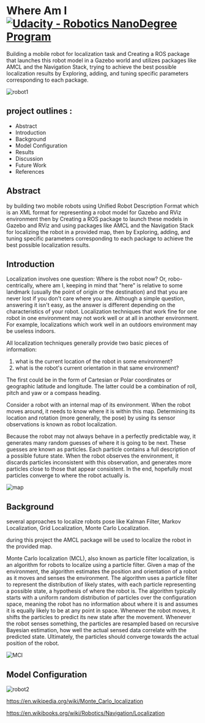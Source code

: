 # Where Am I    [![Udacity - Robotics NanoDegree Program](https://s3-us-west-1.amazonaws.com/udacity-robotics/Extra+Images/RoboND_flag.png)](https://www.udacity.com/robotics)



Building a mobile robot for localization task and Creating a ROS package that launches this robot model in a Gazebo world and utilizes packages like AMCL and the Navigation Stack, trying to achieve the best possible localization results by Exploring, adding, and tuning specific parameters corresponding to each package.

![robot1](https://github.com/mohamedsayedantar/udacity_bot/blob/master/images/R1.png)



## project outlines :
- Abstract
- Introduction
- Background
- Model Configuration
- Results
- Discussion
- Future Work
- References

## Abstract 

by building two mobile robots using Unified Robot Description Format which is an XML format for representing a robot model for Gazebo and RViz environment then by Creating a ROS package to launch these models in Gazebo and RViz and using packages like AMCL and the Navigation Stack for localizing the robot in a provided map, then by Exploring, adding, and tuning specific parameters corresponding to each package to achieve the best possible localization results.

## Introduction

Localization involves one question: Where is the robot now? Or, robo-centrically, where am I, keeping in mind that "here" is relative to some landmark (usually the point of origin or the destination) and that you are never lost if you don't care where you are.
Although a simple question, answering it isn't easy, as the answer is different depending on the characteristics of your robot. Localization techniques that work fine for one robot in one environment may not work well or at all in another environment. 
For example, localizations which work well in an outdoors environment may be useless indoors.

All localization techniques generally provide two basic pieces of information:
1. what is the current location of the robot in some environment?
2. what is the robot's current orientation in that same environment?

The first could be in the form of Cartesian or Polar coordinates or geographic latitude and longitude. The latter could be a combination of roll, pitch and yaw or a compass heading.

Consider a robot with an internal map of its environment. When the robot moves around, it needs to know where it is within this map. Determining its location and rotation (more generally, the pose) by using its sensor observations is known as robot localization.

Because the robot may not always behave in a perfectly predictable way, it generates many random guesses of where it is going to be next. These guesses are known as particles. Each particle contains a full description of a possible future state. When the robot observes the environment, it discards particles inconsistent with this observation, and generates more particles close to those that appear consistent. In the end, hopefully most particles converge to where the robot actually is.



![map](https://github.com/mohamedsayedantar/udacity_bot/blob/master/images/map.png)


## Background 

several approaches to localize robots pose like Kalman Filter, Markov Localization, Grid Localization, Monte Carlo Localization. 

during this project the AMCL package will be used to localize the robot in the provided map.

Monte Carlo localization (MCL), also known as particle filter localization, is an algorithm for robots to localize using a particle filter. Given a map of the environment, the algorithm estimates the position and orientation of a robot as it moves and senses the environment. The algorithm uses a particle filter to represent the distribution of likely states, with each particle representing a possible state, a hypothesis of where the robot is. The algorithm typically starts with a uniform random distribution of particles over the configuration space, meaning the robot has no information about where it is and assumes it is equally likely to be at any point in space. Whenever the robot moves, it shifts the particles to predict its new state after the movement. Whenever the robot senses something, the particles are resampled based on recursive Bayesian estimation, how well the actual sensed data correlate with the predicted state. Ultimately, the particles should converge towards the actual position of the robot.

![MCl](https://github.com/mohamedsayedantar/udacity_bot/blob/master/images/MCL.png)


## Model Configuration









![robot2](https://github.com/mohamedsayedantar/udacity_bot/blob/master/images/R2.png)

https://en.wikipedia.org/wiki/Monte_Carlo_localization

https://en.wikibooks.org/wiki/Robotics/Navigation/Localization
